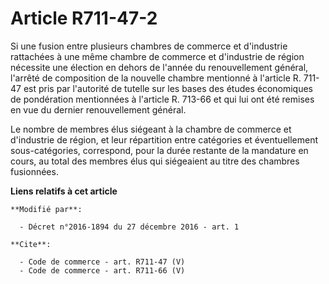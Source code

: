 # Article R711-47-2

Si une fusion entre plusieurs chambres de commerce et d'industrie rattachées à une même chambre de commerce et d'industrie de
région nécessite une élection en dehors de l'année du renouvellement général, l'arrêté de composition de la nouvelle chambre
mentionné à l'article R. 711-47 est pris par l'autorité de tutelle sur les bases des études économiques de pondération
mentionnées à l'article R. 713-66 et qui lui ont été remises en vue du dernier renouvellement général.

Le nombre de membres élus siégeant à la chambre de commerce et d'industrie de région, et leur répartition entre catégories et
éventuellement sous-catégories, correspond, pour la durée restante de la mandature en cours, au total des membres élus qui
siégeaient au titre des chambres fusionnées.

**Liens relatifs à cet article**

	**Modifié par**:

	  - Décret n°2016-1894 du 27 décembre 2016 - art. 1

	**Cite**:

	  - Code de commerce - art. R711-47 (V)
	  - Code de commerce - art. R711-66 (V)
